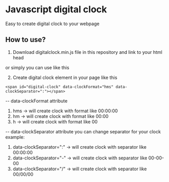 # Javascript digital clock
Easy to create digital clock to your webpage

## How to use?

1. Download digitalclock.min.js file in this repository and link to your html head 

<script src="../digitalclock.js"></script>
or simply you can use like this
<script src="https://kykurniawan.github.io/library/digitalclock/digitalclock.min.js"></script>

2. Create digital clock element in your page like this
```
<span id="digital-clock" data-clockFormat="hms" data-clockSeparator=":"></span>
```

-- data-clockFormat attribute
1. hms -> will create clock with format like 00:00:00
2. hm -> will create clock with format like 00:00
3. h -> will create clock with format like 00

-- data-clockSeparator attribute
you can change separator for your clock
example:
1. data-clockSeparator=":" -> will create clock with separator like 00:00:00
2. data-clockSeparator="-" -> will create clock with separator like 00-00-00
3. data-clockSeparator="/" -> will create clock with separator like 00/00/00
